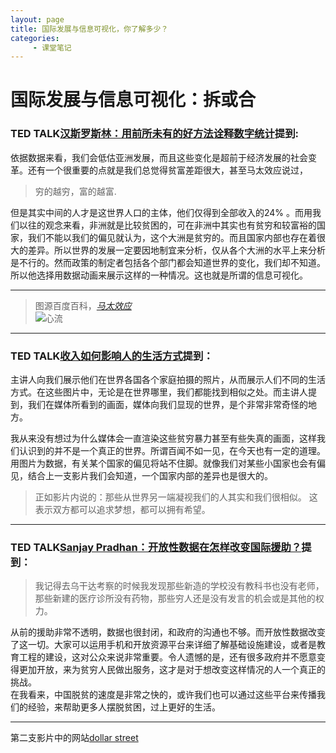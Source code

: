 ```yaml
---
layout: page
title: 国际发展与信息可视化，你了解多少？
categories:
     - 课堂笔记
---
```

# 国际发展与信息可视化：拆或合
### TED TALK[汉斯罗斯林：用前所未有的好方法诠释数字统计](https://www.ted.com/talks/hans_rosling_shows_the_best_stats_you_ve_ever_seen/transcript?&language=zh-cn#t-405000)提到:
依据数据来看，我们会低估亚洲发展，而且这些变化是超前于经济发展的社会变革。还有一个很重要的点就是我们总觉得贫富差距很大，甚至马太效应说过，
> 穷的越穷，富的越富.

但是其实中间的人才是这世界人口的主体，他们仅得到全部收入的24% 。而用我们以往的观念来看，非洲就是比较贫困的，可在非洲中其实也有贫穷和较富裕的国家，我们不能以我们的偏见就认为，这个大洲是贫穷的。而且国家内部也存在着很大的差异。所以世界的发展一定要因地制宜来分析，仅从各个大洲的水平上来分析是不行的。然而政策的制定者包括各个部门都会知道世界的变化，我们却不知道。所以他选择用数据动画来展示这样的一种情况。这也就是所谓的信息可视化。
****


> 图源百度百科，*[马太效应](https://baike.baidu.com/item/%E9%A9%AC%E5%A4%AA%E6%95%88%E5%BA%94/70100?fr=aladdin)*     
> ![心流](https://gss3.bdstatic.com/7Po3dSag_xI4khGkpoWK1HF6hhy/baike/c0%3Dbaike180%2C5%2C5%2C180%2C60/sign=d8f68d58aaec08fa320d1bf538875608/d52a2834349b033b7440d53d1fce36d3d439bd08.jpg)  


******


### TED TALK[收入如何影响人的生活方式](https://www.ted.com/talks/anna_rosling_ronnlund_see_how_the_rest_of_the_world_lives_organized_by_income?&language=zh-cn)提到：  
主讲人向我们展示他们在世界各国各个家庭拍摄的照片，从而展示人们不同的生活方式。在这些图片中，无论是在世界哪里，我们都能找到相似之处。而主讲人提到，我们在媒体所看到的画面，媒体向我们显现的世界，是个非常非常奇怪的地方。  

我从来没有想过为什么媒体会一直渲染这些贫穷暴力甚至有些失真的画面，这样我们认识到的并不是一个真正的世界。所谓百闻不如一见，在今天也有一定的道理。用图片为数据，有关某个国家的偏见将站不住脚。就像我们对某些小国家也会有偏见，结合上一支影片我们会知道，一个国家内部的差异也是很大的。  
> 正如影片内说的：那些从世界另一端凝视我们的人其实和我们很相似。 这表示双方都可以追求梦想，都可以拥有希望。 



****

### TED TALK[Sanjay Pradhan：开放性数据在怎样改变国际援助？](https://www.ted.com/talks/sanjay_pradhan_how_open_data_is_changing_international_aid?language=zh-cn)提到：  
> 我记得去乌干达考察的时候我发现那些新造的学校没有教科书也没有老师，那些新建的医疗诊所没有药物，那些穷人还是没有发言的机会或是其他的权力。  

从前的援助非常不透明，数据也很封闭，和政府的沟通也不够。而开放性数据改变了这一切。大家可以运用手机和开放资源平台来详细了解基础设施建设，或者是教育工程的建设，这对公众来说非常重要。令人遗憾的是，还有很多政府并不愿意变得更加开放，来为贫穷人民做出服务，这才是对于想改变这样情况的人一个真正的挑战。  
在我看来，中国脱贫的速度是非常之快的，或许我们也可以通过这些平台来传播我们的经验，来帮助更多人摆脱贫困，过上更好的生活。




*****


第二支影片中的网站[dollar street](https://www.gapminder.org/dollar-street/matrix)
